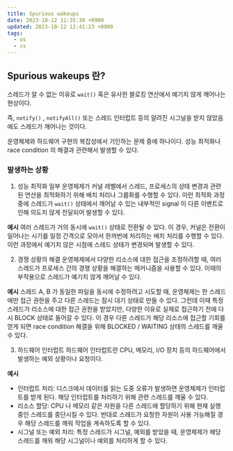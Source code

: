 ```yaml
---
title: Spurious wakeups
date: 2023-10-12 11:35:38 +0900
updated: 2023-10-12 12:41:23 +0900
tags:
  - os
  - cs
---
```


## Spurious wakeups 란?

스레드가 알 수 없는 이유로 `wait()` 혹은 유사한 블로킹 연산에서 예기치 않게 깨어나는 현상이다.  

즉, `notify()` , `notifyAll()` 또는 스레드 인터럽트 등의 알려진 시그널을 받지 않았음에도 스레드가 깨어나는 것이다.

운영체제와 하드웨어 구현의 복잡성에서 기인하는 문제 중에 하나이다. 성능 최적화나 race condition 의 해결과 관련해서 발생할 수 있다. 

### 발생하는 상황

1. 성능 최적화
일부 운영체제가 커널 레벨에서 스레드, 프로세스의 상태 변경과 관련된 연산을 최적화하기 위해 배치 처리나 그룹화를 수행할 수 있다. 이런 최적화 과정 중에 스레드가 `wait()` 상태에서 깨어날 수 있는 내부적인 signal 이 다른 이벤트로 인해 의도치 않게 전달되어 발생할 수 있다.

**예시**
여러 스레드가 거의 동시에 `wait()` 상태로 전환될 수 있다. 이 경우, 커널은 전환이 일어나는 시기를 일정 간격으로 모아서 한꺼번에 처리하는 배치 처리를 수행할 수 있다. 이런 과정에서 예기치 않은 시점에 스레드 상태가 변경되며 발생할 수 있다.

2. 경쟁 상황의 해결
운영체제에서 다양한 리소스에 대한 접근을 조정하려할 때, 여러 스레드가 프로세스 간의 경쟁 상황을 해결하는 메커니즘을 사용할 수 있다. 이때의 부작용으로 스레드가 예기치 않게 깨어날 수 있다.

**예시**
스레드 A, B 가 동일한 파일을 동시에 수정하려고 시도할 때, 운영체제는 한 스레드에만 접근 권한을 주고 다른 스레드는 잠시 대기 상태로 만들 수 있다.
그런데 이때 특정 스레드가 리소스에 대한 접근 권한을 받았지만, 다양한 이유로 실제로 접근하기 전에 다시 BLOCK 상태로 들어갈 수 있다. 이 경우 다른 스레드가 해당 리소스에 접근할 기회를 얻게 되면 race condition 해결을 위해 BLOCKED / WAITING 상태의 스레드를 깨울 수 있다.

3. 하드웨어 인터럽트
하드웨어 인터럽트란 CPU, 메모리, I/O 장치 등의 하드웨어에서 발생하는 예외 상황이나 요청이다. 

**예시**
- 인터럽트 처리: 디스크에서 데이터를 읽는 도중 오류가 발생하면 운영체제가 인터럽트를 받게 된다. 해당 인터럽트를 처리하기 위해 관련 스레드를 깨울 수 있다.
- 리소스 할당: CPU 나 메모리 같은 자원을 다른 스레드에 할당하기 위해 현재 실행 중인 스레드를 중단시킬 수 있다. 반대로 스레드가 요청한 자원이 사용 가능해질 경우 해당 스레드를 깨워 작업을 계속하도록 할 수 있다.
- 시그널 또는 예외 처리: 특정 스레드가 시그널, 예외를 받았을 때, 운영체제가 해당 스레드를 깨워 해당 시그널이나 예외를 처리하게 할 수 있다.
